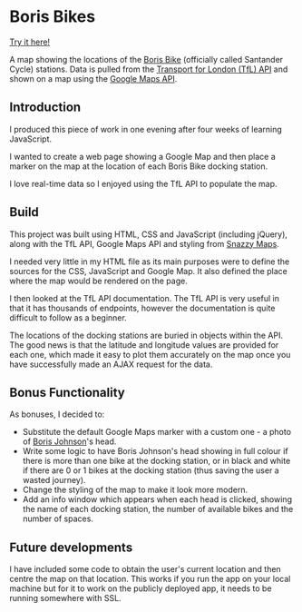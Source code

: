 # Boris Bikes

[Try it here!](https://suze.dev/boris_bikes/)

A map showing the locations of the [Boris Bike](https://tfl.gov.uk/modes/cycling/santander-cycles) (officially called Santander Cycle) stations.  Data is pulled from the [Transport for London (TfL) API](https://tfl.gov.uk/info-for/open-data-users/) and shown on a map using the [Google Maps API](https://developers.google.com/maps/).

## Introduction

I produced this piece of work in one evening after four weeks of learning JavaScript.

I wanted to create a web page showing a Google Map and then place a marker on the map at the location of each Boris Bike docking station.

I love real-time data so I enjoyed using the TfL API to populate the map.

## Build

This project was built using HTML, CSS and JavaScript (including jQuery), along with the TfL API, Google Maps API and styling from [Snazzy Maps](https://snazzymaps.com/).

I needed very little in my HTML file as its main purposes were to define the sources for the CSS, JavaScript and Google Map.  It also defined the place where the map would be rendered on the page.

I then looked at the TfL API documentation.  The TfL API is very useful in that it has thousands of endpoints, however the documentation is quite difficult to follow as a beginner.

The locations of the docking stations are buried in objects within the API.  The good news is that the latitude and longitude values are provided for each one, which made it easy to plot them accurately on the map once you have successfully made an AJAX request for the data.

## Bonus Functionality

As bonuses, I decided to:

* Substitute the default Google Maps marker with a custom one - a photo of [Boris Johnson](https://en.wikipedia.org/wiki/Boris_Johnson)'s head.
* Write some logic to have Boris Johnson's head showing in full colour if there is more than one bike at the docking station, or in black and white if there are 0 or 1 bikes at the docking station (thus saving the user a wasted journey).
* Change the styling of the map to make it look more modern.
* Add an info window which appears when each head is clicked, showing the name of each docking station, the number of available bikes and the number of spaces.

## Future developments

I have included some code to obtain the user's current location and then centre the map on that location.  This works if you run the app on your local machine but for it to work on the publicly deployed app, it needs to be running somewhere with SSL.

